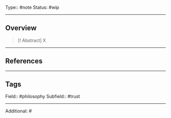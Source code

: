 Type:: #note
Status: #wip
___
## Overview

>[! Abstract] X
> >




___
## References


___
## Tags

Field:: #philosophy 
Subfield:: #trust
___
Additional: #